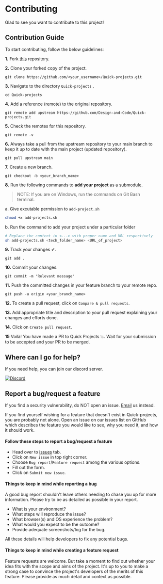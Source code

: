 # Contributing

Glad to see you want to contribute to this project!

## Contribution Guide

To start contributing, follow the below guidelines:

**1.** Fork [this](https://github.com/Design-and-Code/Quick-projects) repository.

**2.** Clone your forked copy of the project.

```
git clone https://github.com/<your_username>/Quick-projects.git
```

**3.** Navigate to the directory `Quick-projects` .

```
cd Quick-projects
```

**4.** Add a reference (remote) to the original repository.

```
git remote add upstream https://github.com/Design-and-Code/Quick-projects.git
```

**5.** Check the remotes for this repository.

```
git remote -v
```

**6.** Always take a pull from the upstream repository to your main branch to keep it up to date with the main project (updated repository).

```
git pull upstream main
```

**7.** Create a new branch.

```
git checkout -b <your_branch_name>
```

**8.** Run the following commands to **add your project** as a submodule.

  > NOTE: If you are on Windows, run the commands on Git Bash terminal.

  a. Give excutable permission to `add-project.sh`

  ```bash 
  chmod +x add-projects.sh
  ```

  b. Run the command to add your project under a particular folder

  ```bash
  # Replace the content in <...> with proper name and URL respectively
  sh add-projects.sh <tech_folder_name> <URL_of_project>
  ```

**9.** Track your changes ✔.

```
git add .
```

**10.** Commit your changes.

```
git commit -m "Relevant message"
```

**11.** Push the committed changes in your feature branch to your remote repo.

```
git push -u origin <your_branch_name>
```

**12.** To create a pull request, click on `Compare & pull requests`.

**13.** Add appropriate title and description to your pull request explaining your changes and efforts done.

**14.** Click on `Create pull request`.

**15** Voilà! You have made a PR to Quick Projects 💥. Wait for your submission to be accepted and your PR to be merged.

## Where can I go for help?
If you need help, you can join our discord server.
<p>
   <a href="https://discord.gg/druweDMn3s">
     <img alt="Discord" src="https://img.shields.io/badge/Discord-7289DA?style=for-the-badge&logo=discord&logoColor=white"> 
   </a>
</p>


## Report a bug/request a feature

If you find a security vulnerability, do NOT open an issue. [Email](mailto:designandcode.community@gmail.com) us instead.

If you find yourself wishing for a feature that doesn't exist in Quick-projects, you are probably not alone. Open an issue on our issues list on GitHub which describes 
the feature you would like to see, why you need it, and how it should work.

#### Follow these steps to report a bug/request a feature

- Head over to [issues](https://github.com/Design-and-Code/Quick-projects/issues) tab.
- Click on `New issue` in top right corner.
- Choose `Bug report`/`Feature request` among the various options.
- Fill out the form.
- Click on `Submit new issue`.

#### Things to keep in mind while reporting a bug

A good bug report shouldn't leave others needing to chase you up for more information. 
Please try to be as detailed as possible in your report. 
- What is your environment? 
- What steps will reproduce the issue? 
- What browser(s) and OS experience the problem? 
- What would you expect to be the outcome? 
- Provide adequate screenshots/log for the bug.

All these details will help developers to fix any potential bugs.

#### Things to keep in mind while creating a feature request

Feature requests are welcome. But take a moment to find out whether your idea fits with the scope and aims of the project. 
It's up to you to make a strong case to convince the project's developers of the merits of this feature. Please provide as much detail and context as possible.